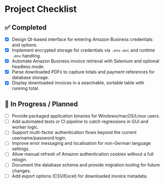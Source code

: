 # Project Checklist

## ✅ Completed
- [x] Design Qt-based interface for entering Amazon Business credentials and options.
- [x] Implement encrypted storage for credentials via `.env.enc` and runtime `.env` handling.
- [x] Automate Amazon Business invoice retrieval with Selenium and optional headless mode.
- [x] Parse downloaded PDFs to capture totals and payment references for database storage.
- [x] Display downloaded invoices in a searchable, sortable table with running total.

## 🔄 In Progress / Planned
- [ ] Provide packaged application binaries for Windows/macOS/Linux users.
- [ ] Add automated tests or CI pipeline to catch regressions in GUI and worker logic.
- [ ] Support multi-factor authentication flows beyond the current username/password login.
- [ ] Improve error messaging and localisation for non-German language settings.
- [ ] Allow manual refresh of Amazon authentication cookies without a full relogin.
- [ ] Document the database schema and provide migration tooling for future changes.
- [ ] Add export options (CSV/Excel) for downloaded invoice metadata.
